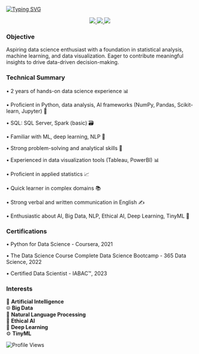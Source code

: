 [![Typing SVG](https://readme-typing-svg.demolab.com?font=Roboto+Slab&weight=500&size=40&pause=1000&color=FB3640&vCenter=true&repeat=false&width=600&lines=Hello%2C+I+am+Tanmay+Kalbande+)](https://git.io/typing-svg)


<div align="center"> 
  <a href="mailto:kalbandetanmay@gmail.com">
    <img src="https://img.shields.io/badge/Gmail-333333?style=for-the-badge&logo=gmail&logoColor=red" />
  </a>
  <a href="https://linkedin.com/in/tanmay-kalbande" target="_blank">
    <img src="https://img.shields.io/badge/LinkedIn-0077B5?style=for-the-badge&logo=linkedin&logoColor=white" target="_blank" />
  </a>
  <a href="https://tanmay-kalbande.github.io/" target="_blank">
     <img src="https://img.shields.io/badge/Portfolio-FF5722?style=for-the-badge&logo=todoist&logoColor=white" target="_blank" />
  </a>
</div>


### Objective
Aspiring data science enthusiast with a foundation in statistical analysis, machine learning, and data visualization. Eager to contribute meaningful insights to drive data-driven decision-making.


### Technical Summary
• 2 years of hands-on data science experience 📊

• Proficient in Python, data analysis, AI frameworks (NumPy, Pandas, Scikit-learn, Jupyter) 🐍

• SQL: SQL Server, Spark (basic) 🗃️

• Familiar with ML, deep learning, NLP 🤖

• Strong problem-solving and analytical skills 🧠

• Experienced in data visualization tools (Tableau, PowerBI) 📊

• Proficient in applied statistics 📈

• Quick learner in complex domains 📚

• Strong verbal and written communication in English ✍️

• Enthusiastic about AI, Big Data, NLP, Ethical AI, Deep Learning, TinyML 🌟


### Certifications
• Python for Data Science - Coursera, 2021

• The Data Science Course Complete Data Science Bootcamp - 365 Data Science, 2022

• Certified Data Scientist - IABAC™, 2023


### Interests
🌟 **Artificial Intelligence**  
🌐 **Big Data**  
📜 **Natural Language Processing**  
🤝 **Ethical AI**  
🧠 **Deep Learning**  
⚙️ **TinyML**  

![Profile Views](https://komarev.com/ghpvc/?username=tanmay-kalbande.tanmay-kalbande&left_color=crimson&right_color=708090)

